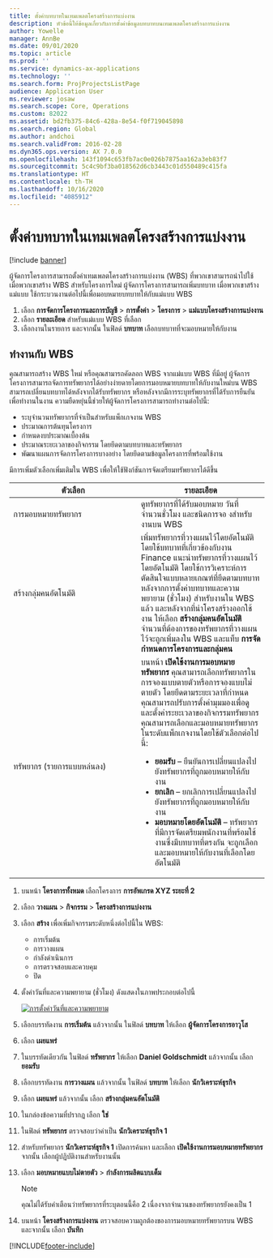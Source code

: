 ```yaml
---
title: ตั้งค่าบทบาทในเทมเพลตโครงสร้างการแบ่งงาน
description: หัวข้อนี้ให้ข้อมูลเกี่ยวกับการตั้งค่าข้อมูลบทบาทบนเทมเพลตโครงสร้างการแบ่งงาน
author: Yowelle
manager: AnnBe
ms.date: 09/01/2020
ms.topic: article
ms.prod: ''
ms.service: dynamics-ax-applications
ms.technology: ''
ms.search.form: ProjProjectsListPage
audience: Application User
ms.reviewer: josaw
ms.search.scope: Core, Operations
ms.custom: 82022
ms.assetid: bd2fb375-84c6-428a-8e54-f0f719045898
ms.search.region: Global
ms.author: andchoi
ms.search.validFrom: 2016-02-28
ms.dyn365.ops.version: AX 7.0.0
ms.openlocfilehash: 143f1094c653fb7ac0e026b7875aa162a3eb83f7
ms.sourcegitcommit: 5c4c9bf3ba018562d6cb3443c01d550489c415fa
ms.translationtype: HT
ms.contentlocale: th-TH
ms.lasthandoff: 10/16/2020
ms.locfileid: "4085912"
---
```

# <a name="set-up-roles-on-work-breakdown-structure-templates"></a>ตั้งค่าบทบาทในเทมเพลตโครงสร้างการแบ่งงาน

[!include [banner](../includes/banner.md)]

ผู้จัดการโครงการสามารถตั้งค่าเทมเพลตโครงสร้างการแบ่งงาน (WBS) ที่พวกเขาสามารถนำไปใช้ เมื่อพวกเขาสร้าง WBS สำหรับโครงการใหม่ ผู้จัดการโครงการสามารถเพิ่มบทบาท เมื่อพวกเขาสร้างแม่แบบ ใช้กระบวนงานต่อไปนี้เพื่อมอบหมายบทบาทให้กับแม่แบบ WBS

1. เลือก **การจัดการโครงการและการบัญชี** > **การตั้งค่า** > **โครงการ** > **แม่แบบโครงสร้างการแบ่งงาน**
2. เลือก **รายละเอียด** สำหรับแม่แบบ WBS ที่เลือก
3. เลือกงานในรายการ และจากนั้น ในฟิลด์ **บทบาท** เลือกบทบาทที่จะมอบหมายให้กับงาน

## <a name="work-with-a-wbs"></a>ทำงานกับ WBS

คุณสามารถสร้าง WBS ใหม่ หรือคุณสามารถคัดลอก WBS จากแม่แบบ WBS ที่มีอยู่ ผู้จัดการโครงการสามารถจัดการทรัพยากรได้อย่างง่ายดายโดยการมอบหมายบทบาทให้กับงานใหม่บน WBS สามารถเปลี่ยนบทบาทได้หลังจากได้รับทรัพยากร หรือหลังจากมีการระบุทรัพยากรที่ได้รับการยืนยันเพื่อทำงานในงาน ความยืดหยุ่นนี้ช่วยให้ผู้จัดการโครงการสามารถทำงานต่อไปนี้:

- ระบุจำนวนทรัพยากรที่จำเป็นสำหรับแพ็กเกจงาน WBS
- ประมาณการต้นทุนโครงการ
- กำหนดงบประมาณเบื้องต้น
- ประมาณระยะเวลาของกิจกรรม โดยยึดตามบทบาทและทรัพยากร
- พัฒนาแผนการจัดการโครงการบางอย่าง โดยยึดตามข้อมูลโครงการที่พร้อมใช้งาน

มีการเพิ่มตัวเลือกเพิ่มเติมใน WBS เพื่อให้ใช้ฟังก์ชันการจัดเตรียมทรัพยากรได้ดีขึ้น

<table>
<colgroup>
<col width="50%" />
<col width="50%" />
</colgroup>
<thead>
<tr class="header">
<th>ตัวเลือก</th>
<th>รายละเอียด</th>
</tr>
</thead>
<tbody>
<tr class="odd">
<td>การมอบหมายทรัพยากร</td>
<td>ดูทรัพยากรที่ได้รับมอบหมาย วันที่ จำนวนชั่วโมง และชนิดการจอ งสำหรับงานบน WBS</td>
</tr>
<tr class="even">
<td>สร้างกลุ่มคนอัตโนมัติ</td>
<td>เพิ่มทรัพยากรที่วางแผนไว้โดยอัตโนมัติโดยใช้บทบาทที่เกี่ยวข้องกับงาน Finance แนะนำทรัพยากรที่วางแผนไว้โดยอัตโนมัติ โดยใช้การวิเคราะห์การตัดสินใจแบบหลายเกณฑ์ที่ยึดตามบทบาท หลังจากการตั้งค่าบทบาทและความพยายาม (ชั่วโมง) สำหรับงานใน WBS แล้ว และหลังจากที่นำโครงสร้างออกใช้งาน ให้เลือก <strong>สร้างกลุ่มคนอัตโนมัติ</strong> จำนวนที่ต้องการของทรัพยากรที่วางแผนไว้จะถูกเพิ่มลงใน WBS และแท็บ <strong>การจัดกำหนดการโครงการและกลุ่มคน</strong></td>
</tr>
<tr class="odd">
<td>ทรัพยากร (รายการแบบหล่นลง)</td>
<td>บนหน้า <strong>เปิดใช้งานการมอบหมายทรัพยากร</strong> คุณสามารถเลือกทรัพยากรในการจองแบบตายตัวหรือการจองแบบไม่ตายตัว โดยยึดตามระยะเวลาที่กำหนด คุณสามารถปรับการตั้งค่ามุมมองเพื่อดูและตั้งค่าระยะเวลาของกิจกรรมทรัพยากร คุณสามารถเลือกและมอบหมายทรัพยากรในระดับแพ็กเกจงานโดยใช้ตัวเลือกต่อไปนี้:
<ul>
<li><strong>ยอมรับ</strong> – ยืนยันการเปลี่ยนแปลงไปยังทรัพยากรที่ถูกมอบหมายให้กับงาน</li>
<li><strong>ยกเลิก</strong> – ยกเลิกการเปลี่ยนแปลงไปยังทรัพยากรที่ถูกมอบหมายให้กับงาน</li>
<li><strong>มอบหมายโดยอัตโนมัติ</strong> – ทรัพยากรที่มีการจัดเตรียมพนักงานที่พร้อมใช้งานซึ่งมีบทบาทที่ตรงกัน จะถูกเลือกและมอบหมายให้กับงานที่เลือกโดยอัตโนมัติ</li>
</ul></td>
</tr>
</tbody>
</table>

1. บนหน้า **โครงการทั้งหมด** เลือกโครงการ **การอัพเกรด XYZ ระยะที่ 2**
2. เลือก **วางแผน** > **กิจกรรม** > **โครงสร้างการแบ่งงาน**
3. เลือก **สร้าง** เพื่อเพิ่มกิจกรรมระดับหนึ่งต่อไปนี้ใน WBS:

    - การเริ่มต้น
    - การวางแผน
    - กำลังดำเนินการ
    - การตรวจสอบและควบคุม
    - ปิด

4. ตั้งค่าวันที่และความพยายาม (ชั่วโมง) ดังแสดงในภาพประกอบต่อไปนี้

    [![การตั้งค่าวันที่และความพยายาม](./media/projectresourcing10.jpg)](./media/projectresourcing10.jpg)

5. เลือกบรรทัดงาน **การเริ่มต้น** แล้วจากนั้น ในฟิลด์ **บทบาท** ให้เลือก **ผู้จัดการโครงการอาวุโส**
6. เลือก **เผยแพร่**
7. ในบรรทัดเดียวกัน ในฟิลด์ **ทรัพยากร** ให้เลือก **Daniel Goldschmidt** แล้วจากนั้น เลือก **ยอมรับ**
8. เลือกบรรทัดงาน **การวางแผน** แล้วจากนั้น ในฟิลด์ **บทบาท** ให้เลือก **นักวิเคราะห์ธุรกิจ**
9. เลือก **เผยแพร่** แล้วจากนั้น เลือก **สร้างกลุ่มคนอัตโนมัติ**
10. ในกล่องข้อความที่ปรากฎ เลือก **ใช่**
11. ในฟิลด์ **ทรัพยากร** ตรวจสอบว่าค่าเป็น **นักวิเคราะห์ธุรกิจ 1**
12. สำหรับทรัพยากร **นักวิเคราะห์ธุรกิจ 1** เปิดการค้นหา และเลือก **เปิดใช้งานการมอบหมายทรัพยากร** จากนั้น เลือกผู้ปฏิบัติงานสำหรับงานนั้น
13. เลือก **มอบหมายแบบไม่ตายตัว** &gt; **กำลังการผลิตแบบเต็ม**

    > [!NOTE] 
    > คุณไม่ได้รับคำเตือนว่าทรัพยากรที่ระบุตอนนี้คือ 2 เนื่องจากจำนวนของทรัพยากรยังคงเป็น 1

14. บนหน้า **โครงสร้างการแบ่งงาน** ตรวจสอบความถูกต้องของการมอบหมายทรัพยากรบน WBS และจากนั้น เลือก **บันทึก**


[!INCLUDE[footer-include](../includes/footer-banner.md)]